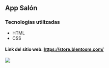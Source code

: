 ## App Salón
### Tecnologías utilizadas

- HTML
- CSS




#### Link del sitio web:  https://store.blentoom.com/

![](https://user-images.githubusercontent.com/58642814/156860179-82c913d1-df82-4124-a92f-a6463c547d42.PNG)

